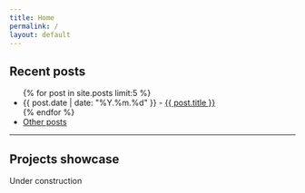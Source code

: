 ```yaml
---
title: Home
permalink: /
layout: default
---
```


## Recent posts

<ul>
  {% for post in site.posts limit:5 %}
  <li>{{ post.date | date: "%Y.%m.%d" }} - <a href="{{ post.url }}" class="post-preview">{{ post.title }}</a></li>
  {% endfor %}
  <li><a href="/blog" class="post-preview">Other posts</a></li>
</ul>

<hr>

## Projects showcase

Under construction
